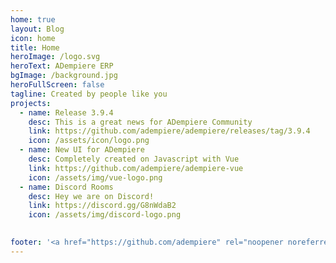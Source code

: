 ```yaml
---
home: true
layout: Blog
icon: home
title: Home
heroImage: /logo.svg
heroText: ADempiere ERP
bgImage: /background.jpg
heroFullScreen: false
tagline: Created by people like you
projects:
  - name: Release 3.9.4
    desc: This is a great news for ADempiere Community
    link: https://github.com/adempiere/adempiere/releases/tag/3.9.4
    icon: /assets/icon/logo.png
  - name: New UI for ADempiere
    desc: Completely created on Javascript with Vue
    link: https://github.com/adempiere/adempiere-vue
    icon: /assets/img/vue-logo.png
  - name: Discord Rooms
    desc: Hey we are on Discord!
    link: https://discord.gg/G8nWdaB2
    icon: /assets/img/discord-logo.png
  

footer: '<a href="https://github.com/adempiere" rel="noopener noreferrer" target="_blank">ADempiere Community</a> | <a href="/about/site">About Site</a>'
---
```

